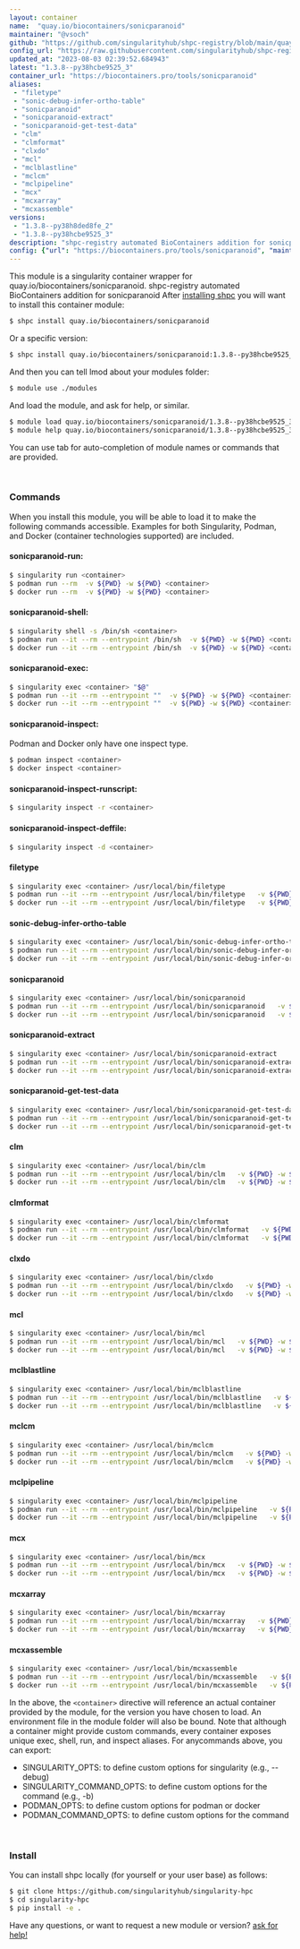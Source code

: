 ```yaml
---
layout: container
name:  "quay.io/biocontainers/sonicparanoid"
maintainer: "@vsoch"
github: "https://github.com/singularityhub/shpc-registry/blob/main/quay.io/biocontainers/sonicparanoid/container.yaml"
config_url: "https://raw.githubusercontent.com/singularityhub/shpc-registry/main/quay.io/biocontainers/sonicparanoid/container.yaml"
updated_at: "2023-08-03 02:39:52.684943"
latest: "1.3.8--py38hcbe9525_3"
container_url: "https://biocontainers.pro/tools/sonicparanoid"
aliases:
 - "filetype"
 - "sonic-debug-infer-ortho-table"
 - "sonicparanoid"
 - "sonicparanoid-extract"
 - "sonicparanoid-get-test-data"
 - "clm"
 - "clmformat"
 - "clxdo"
 - "mcl"
 - "mclblastline"
 - "mclcm"
 - "mclpipeline"
 - "mcx"
 - "mcxarray"
 - "mcxassemble"
versions:
 - "1.3.8--py38h8ded8fe_2"
 - "1.3.8--py38hcbe9525_3"
description: "shpc-registry automated BioContainers addition for sonicparanoid"
config: {"url": "https://biocontainers.pro/tools/sonicparanoid", "maintainer": "@vsoch", "description": "shpc-registry automated BioContainers addition for sonicparanoid", "latest": {"1.3.8--py38hcbe9525_3": "sha256:bd726d3613849f2262fafd49757080aa3b46db3a8ed0dbee3957c1f83c4ff6e8"}, "tags": {"1.3.8--py38h8ded8fe_2": "sha256:a3e11e21e19d938fb2b6e162411a18de6623231b97b0fea02fd322086bbe92a0", "1.3.8--py38hcbe9525_3": "sha256:bd726d3613849f2262fafd49757080aa3b46db3a8ed0dbee3957c1f83c4ff6e8"}, "docker": "quay.io/biocontainers/sonicparanoid", "aliases": {"filetype": "/usr/local/bin/filetype", "sonic-debug-infer-ortho-table": "/usr/local/bin/sonic-debug-infer-ortho-table", "sonicparanoid": "/usr/local/bin/sonicparanoid", "sonicparanoid-extract": "/usr/local/bin/sonicparanoid-extract", "sonicparanoid-get-test-data": "/usr/local/bin/sonicparanoid-get-test-data", "clm": "/usr/local/bin/clm", "clmformat": "/usr/local/bin/clmformat", "clxdo": "/usr/local/bin/clxdo", "mcl": "/usr/local/bin/mcl", "mclblastline": "/usr/local/bin/mclblastline", "mclcm": "/usr/local/bin/mclcm", "mclpipeline": "/usr/local/bin/mclpipeline", "mcx": "/usr/local/bin/mcx", "mcxarray": "/usr/local/bin/mcxarray", "mcxassemble": "/usr/local/bin/mcxassemble"}}
---
```


This module is a singularity container wrapper for quay.io/biocontainers/sonicparanoid.
shpc-registry automated BioContainers addition for sonicparanoid
After [installing shpc](#install) you will want to install this container module:


```bash
$ shpc install quay.io/biocontainers/sonicparanoid
```

Or a specific version:

```bash
$ shpc install quay.io/biocontainers/sonicparanoid:1.3.8--py38hcbe9525_3
```

And then you can tell lmod about your modules folder:

```bash
$ module use ./modules
```

And load the module, and ask for help, or similar.

```bash
$ module load quay.io/biocontainers/sonicparanoid/1.3.8--py38hcbe9525_3
$ module help quay.io/biocontainers/sonicparanoid/1.3.8--py38hcbe9525_3
```

You can use tab for auto-completion of module names or commands that are provided.

<br>

### Commands

When you install this module, you will be able to load it to make the following commands accessible.
Examples for both Singularity, Podman, and Docker (container technologies supported) are included.

#### sonicparanoid-run:

```bash
$ singularity run <container>
$ podman run --rm  -v ${PWD} -w ${PWD} <container>
$ docker run --rm  -v ${PWD} -w ${PWD} <container>
```

#### sonicparanoid-shell:

```bash
$ singularity shell -s /bin/sh <container>
$ podman run --it --rm --entrypoint /bin/sh  -v ${PWD} -w ${PWD} <container>
$ docker run --it --rm --entrypoint /bin/sh  -v ${PWD} -w ${PWD} <container>
```

#### sonicparanoid-exec:

```bash
$ singularity exec <container> "$@"
$ podman run --it --rm --entrypoint ""  -v ${PWD} -w ${PWD} <container> "$@"
$ docker run --it --rm --entrypoint ""  -v ${PWD} -w ${PWD} <container> "$@"
```

#### sonicparanoid-inspect:

Podman and Docker only have one inspect type.

```bash
$ podman inspect <container>
$ docker inspect <container>
```

#### sonicparanoid-inspect-runscript:

```bash
$ singularity inspect -r <container>
```

#### sonicparanoid-inspect-deffile:

```bash
$ singularity inspect -d <container>
```


#### filetype

```bash
$ singularity exec <container> /usr/local/bin/filetype
$ podman run --it --rm --entrypoint /usr/local/bin/filetype   -v ${PWD} -w ${PWD} <container> -c " $@"
$ docker run --it --rm --entrypoint /usr/local/bin/filetype   -v ${PWD} -w ${PWD} <container> -c " $@"
```


#### sonic-debug-infer-ortho-table

```bash
$ singularity exec <container> /usr/local/bin/sonic-debug-infer-ortho-table
$ podman run --it --rm --entrypoint /usr/local/bin/sonic-debug-infer-ortho-table   -v ${PWD} -w ${PWD} <container> -c " $@"
$ docker run --it --rm --entrypoint /usr/local/bin/sonic-debug-infer-ortho-table   -v ${PWD} -w ${PWD} <container> -c " $@"
```


#### sonicparanoid

```bash
$ singularity exec <container> /usr/local/bin/sonicparanoid
$ podman run --it --rm --entrypoint /usr/local/bin/sonicparanoid   -v ${PWD} -w ${PWD} <container> -c " $@"
$ docker run --it --rm --entrypoint /usr/local/bin/sonicparanoid   -v ${PWD} -w ${PWD} <container> -c " $@"
```


#### sonicparanoid-extract

```bash
$ singularity exec <container> /usr/local/bin/sonicparanoid-extract
$ podman run --it --rm --entrypoint /usr/local/bin/sonicparanoid-extract   -v ${PWD} -w ${PWD} <container> -c " $@"
$ docker run --it --rm --entrypoint /usr/local/bin/sonicparanoid-extract   -v ${PWD} -w ${PWD} <container> -c " $@"
```


#### sonicparanoid-get-test-data

```bash
$ singularity exec <container> /usr/local/bin/sonicparanoid-get-test-data
$ podman run --it --rm --entrypoint /usr/local/bin/sonicparanoid-get-test-data   -v ${PWD} -w ${PWD} <container> -c " $@"
$ docker run --it --rm --entrypoint /usr/local/bin/sonicparanoid-get-test-data   -v ${PWD} -w ${PWD} <container> -c " $@"
```


#### clm

```bash
$ singularity exec <container> /usr/local/bin/clm
$ podman run --it --rm --entrypoint /usr/local/bin/clm   -v ${PWD} -w ${PWD} <container> -c " $@"
$ docker run --it --rm --entrypoint /usr/local/bin/clm   -v ${PWD} -w ${PWD} <container> -c " $@"
```


#### clmformat

```bash
$ singularity exec <container> /usr/local/bin/clmformat
$ podman run --it --rm --entrypoint /usr/local/bin/clmformat   -v ${PWD} -w ${PWD} <container> -c " $@"
$ docker run --it --rm --entrypoint /usr/local/bin/clmformat   -v ${PWD} -w ${PWD} <container> -c " $@"
```


#### clxdo

```bash
$ singularity exec <container> /usr/local/bin/clxdo
$ podman run --it --rm --entrypoint /usr/local/bin/clxdo   -v ${PWD} -w ${PWD} <container> -c " $@"
$ docker run --it --rm --entrypoint /usr/local/bin/clxdo   -v ${PWD} -w ${PWD} <container> -c " $@"
```


#### mcl

```bash
$ singularity exec <container> /usr/local/bin/mcl
$ podman run --it --rm --entrypoint /usr/local/bin/mcl   -v ${PWD} -w ${PWD} <container> -c " $@"
$ docker run --it --rm --entrypoint /usr/local/bin/mcl   -v ${PWD} -w ${PWD} <container> -c " $@"
```


#### mclblastline

```bash
$ singularity exec <container> /usr/local/bin/mclblastline
$ podman run --it --rm --entrypoint /usr/local/bin/mclblastline   -v ${PWD} -w ${PWD} <container> -c " $@"
$ docker run --it --rm --entrypoint /usr/local/bin/mclblastline   -v ${PWD} -w ${PWD} <container> -c " $@"
```


#### mclcm

```bash
$ singularity exec <container> /usr/local/bin/mclcm
$ podman run --it --rm --entrypoint /usr/local/bin/mclcm   -v ${PWD} -w ${PWD} <container> -c " $@"
$ docker run --it --rm --entrypoint /usr/local/bin/mclcm   -v ${PWD} -w ${PWD} <container> -c " $@"
```


#### mclpipeline

```bash
$ singularity exec <container> /usr/local/bin/mclpipeline
$ podman run --it --rm --entrypoint /usr/local/bin/mclpipeline   -v ${PWD} -w ${PWD} <container> -c " $@"
$ docker run --it --rm --entrypoint /usr/local/bin/mclpipeline   -v ${PWD} -w ${PWD} <container> -c " $@"
```


#### mcx

```bash
$ singularity exec <container> /usr/local/bin/mcx
$ podman run --it --rm --entrypoint /usr/local/bin/mcx   -v ${PWD} -w ${PWD} <container> -c " $@"
$ docker run --it --rm --entrypoint /usr/local/bin/mcx   -v ${PWD} -w ${PWD} <container> -c " $@"
```


#### mcxarray

```bash
$ singularity exec <container> /usr/local/bin/mcxarray
$ podman run --it --rm --entrypoint /usr/local/bin/mcxarray   -v ${PWD} -w ${PWD} <container> -c " $@"
$ docker run --it --rm --entrypoint /usr/local/bin/mcxarray   -v ${PWD} -w ${PWD} <container> -c " $@"
```


#### mcxassemble

```bash
$ singularity exec <container> /usr/local/bin/mcxassemble
$ podman run --it --rm --entrypoint /usr/local/bin/mcxassemble   -v ${PWD} -w ${PWD} <container> -c " $@"
$ docker run --it --rm --entrypoint /usr/local/bin/mcxassemble   -v ${PWD} -w ${PWD} <container> -c " $@"
```



In the above, the `<container>` directive will reference an actual container provided
by the module, for the version you have chosen to load. An environment file in the
module folder will also be bound. Note that although a container
might provide custom commands, every container exposes unique exec, shell, run, and
inspect aliases. For anycommands above, you can export:

 - SINGULARITY_OPTS: to define custom options for singularity (e.g., --debug)
 - SINGULARITY_COMMAND_OPTS: to define custom options for the command (e.g., -b)
 - PODMAN_OPTS: to define custom options for podman or docker
 - PODMAN_COMMAND_OPTS: to define custom options for the command

<br>

### Install

You can install shpc locally (for yourself or your user base) as follows:

```bash
$ git clone https://github.com/singularityhub/singularity-hpc
$ cd singularity-hpc
$ pip install -e .
```

Have any questions, or want to request a new module or version? [ask for help!](https://github.com/singularityhub/singularity-hpc/issues)